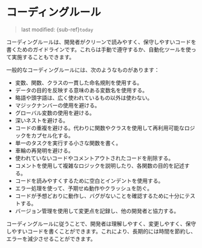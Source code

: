 # コーディングルール
> last modified: {sub-ref}`today`

コーディングルールは、開発者がクリーンで読みやすく、保守しやすいコードを書くためのガイドラインです。これらは手動で遵守するか、自動化ツールを使って実施することもできます。

一般的なコーディングルールには、次のようなものがあります：

- 変数、関数、クラスの一貫した命名規則を使用する。
- データの目的を反映する意味のある変数名を使用する。
- 略語や頭字語は、広く使われているもの以外は使わない。
- マジックナンバーの使用を避ける。
- グローバル変数の使用を避ける。
- 深いネストを避ける。
- コードの重複を避ける。代わりに関数やクラスを使用して再利用可能なロジックをカプセル化する。
- 単一のタスクを実行する小さな関数を書く。
- 車輪の再発明を避ける。
- 使われていないコードやコメントアウトされたコードを削除する。
- コメントを使用して複雑なロジックを説明したり、各関数の目的を記述する。
- コードを読みやすくするために空白とインデントを使用する。
- エラー処理を使って、予期せぬ動作やクラッシュを防ぐ。
- コードが予想どおりに動作し、バグがないことを確認するために十分にテストする。
- バージョン管理を使用して変更点を記録し、他の開発者と協力する。

コーディングルールに従うことで、開発者は理解しやすく、変更しやすく、保守しやすいコードを書くことができます。これにより、長期的には時間を節約し、エラーを減少させることができます。